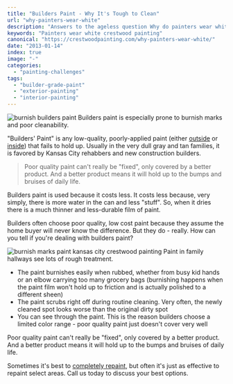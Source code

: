 ```yaml
---
title: "Builders Paint - Why It's Tough to Clean"
url: "why-painters-wear-white"
description: "Answers to the ageless question Why do painters wear white?"
keywords: "Painters wear white crestwood painting"
canonical: "https://crestwoodpainting.com/why-painters-wear-white/"
date: "2013-01-14"
index: true
image: "-"
categories:
  - "painting-challenges"
tags:
  - "builder-grade-paint"
  - "exterior-painting"
  - "interior-painting"
---
```

![burnish builders paint](/images/burnish-labeled.webp) Builders paint is especially prone to burnish marks and poor cleanability.

"Builders' Paint" is any low-quality, poorly-applied paint (either [outside](/exterior-paint-new-homes/) or [inside](/interior-painter-kansas-city/)) that fails to hold up. Usually in the very dull gray and tan families, it is favored by Kansas City rehabbers and new construction builders.

> Poor quality paint can't really be "fixed", only covered by a better product. And a better product means it will hold up to the bumps and bruises of daily life.

Builders paint is used because it costs less. It costs less because, very simply, there is more water in the can and less "stuff". So, when it dries there is a much thinner and less-durable film of paint.

Builders often choose poor quality, low cost paint because they assume the home buyer will never know the difference. But they do - really. How can you tell if you're dealing with builders paint?

![burnish marks paint kansas city crestwood painting](/images/builders-exterior.jpg) Paint in family hallways see lots of rough treatment.

- The paint burnishes easily when rubbed, whether from busy kid hands or an elbow carrying too many grocery bags (burnishing happens when the paint film won't hold up to friction and is actually polished to a different sheen)
- The paint scrubs right off during routine cleaning. Very often, the newly cleaned spot looks worse than the original dirty spot
- You can see through the paint. This is the reason builders choose a limited color range - poor quality paint just doesn't cover very well

Poor quality paint can't really be "fixed", only covered by a better product. And a better product means it will hold up to the bumps and bruises of daily life.

Sometimes it's best to [completely repaint](/interior-painter-kansas-city/), but often it's just as effective to repaint select areas. Call us today to discuss your best options.

